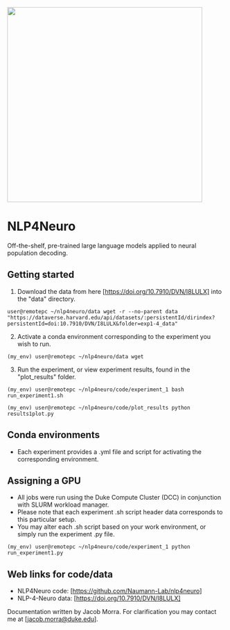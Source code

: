 <img src="https://github.com/user-attachments/assets/5ba45c6e-999b-43a0-881c-689adb8b99d7" width="450">

# NLP4Neuro
Off-the-shelf, pre-trained large language models applied to neural population decoding.

## Getting started

1) Download the data from here [https://doi.org/10.7910/DVN/I8LULX] into the "data" directory.
```
user@remotepc ~/nlp4neuro/data wget -r --no-parent data "https://dataverse.harvard.edu/api/datasets/:persistentId/dirindex?persistentId=doi:10.7910/DVN/I8LULX&folder=exp1-4_data"

```

2) Activate a conda environment corresponding to the experiment you wish to run.
```
(my_env) user@remotepc ~/nlp4neuro/data wget 
```

3) Run the experiment, or view experiment results, found in the "plot_results" folder.
```
(my_env) user@remotepc ~/nlp4neuro/code/experiment_1 bash run_experiment1.sh
```
```
(my_env) user@remotepc ~/nlp4neuro/code/plot_results python results1plot.py
```

## Conda environments

- Each experiment provides a .yml file and script for activating the corresponding environment.

## Assigning a GPU
- All jobs were run using the Duke Compute Cluster (DCC) in conjunction with SLURM workload manager.
- Please note that each experiment .sh script header data corresponds to this particular setup.
- You may alter each .sh script based on your work environment, or simply run the experiment .py file. 

```
(my_env) user@remotepc ~/nlp4neuro/code/experiment_1 python run_experiment1.py
```

## Web links for code/data
- NLP4Neuro code: [https://github.com/Naumann-Lab/nlp4neuro]
- NLP-4-Neuro data: [https://doi.org/10.7910/DVN/I8LULX]

Documentation written by Jacob Morra. For clarification you may contact me at [jacob.morra@duke.edu].
